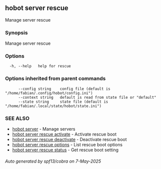 ## hobot server rescue

Manage server rescue

### Synopsis

Manage server rescue

### Options

```
  -h, --help   help for rescue
```

### Options inherited from parent commands

```
      --config string    config file (default is "/home/fabian/.config/hobot/config.ini")
      --context string   default is read from state file or "default"
      --state string     state file (default is "/home/fabian/.local/state/hobot/state.ini")
```

### SEE ALSO

* [hobot server](hobot_server.md)	 - Manage servers
* [hobot server rescue activate](hobot_server_rescue_activate.md)	 - Activate rescue boot
* [hobot server rescue deactivate](hobot_server_rescue_deactivate.md)	 - Deactivate rescue boot
* [hobot server rescue options](hobot_server_rescue_options.md)	 - List rescue boot options
* [hobot server rescue status](hobot_server_rescue_status.md)	 - Get rescue boot setting

###### Auto generated by spf13/cobra on 7-May-2025
